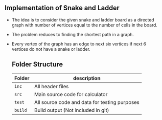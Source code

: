 Implementation of Snake and Ladder
-----------------------------------------------------------------------------------------------

- The idea is to consider the given snake and ladder board as a directed graph with number of vertices equal to the number of cells in the board. 
- The problem reduces to finding the shortest path in a graph. 
- Every vertex of the graph has an edge to next six vertices if next 6 vertices do not have a snake or ladder.
 
   
     Folder Structure
   -------------------------------------------------------------------
   
    Folder           |            description 
  ------------------ |----------------------------------------------------------
    `inc`            |       All header files  
    `src`            |           Main source code for calculator 
    `test`           |            All source code and data for testing purposes 
    `build`          |            Build output (Not included in git) 
    
